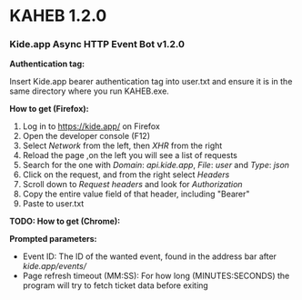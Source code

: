 # KAHEB 1.2.0
### Kide.app Async HTTP Event Bot v1.2.0


**Authentication tag:**

Insert Kide.app bearer authentication tag into user.txt and ensure it is in the same directory where you run KAHEB.exe.

**How to get (Firefox):**

1. Log in to https://kide.app/ on Firefox
2. Open the developer console (F12)
3. Select _Network_ from the left, then _XHR_ from the right
4. Reload the page ,on the left you will see a list of requests
5. Search for the one with _Domain_: _api.kide.app_, _File_: _user_ and _Type_: _json_
6. Click on the request, and from the right select _Headers_
7. Scroll down to _Request headers_ and look for _Authorization_
8. Copy the entire value field of that header, including "Bearer"
9. Paste to user.txt

**TODO: How to get (Chrome):**


**Prompted parameters:**

- Event ID: The ID of the wanted event, found in the address bar after _kide.app/events/_
- Page refresh timeout (MM:SS): For how long (MINUTES:SECONDS) the program will try to fetch ticket data before exiting